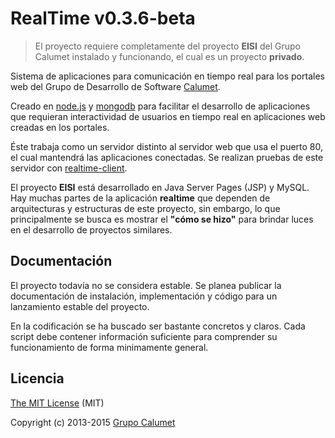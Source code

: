 # RealTime v0.3.6-beta

> El proyecto requiere completamente del proyecto **EISI** del Grupo Calumet instalado y funcionando, el cual es un proyecto **privado**.

Sistema de aplicaciones para comunicación en tiempo real para los portales web del Grupo de Desarrollo de Software [Calumet](http://cormoran.uis.edu.co/calumet).

Creado en [node.js](http://nodejs.org/) y [mongodb](http://mongodb.org/) para facilitar el desarrollo de aplicaciones que requieran interactividad de usuarios en tiempo real en aplicaciones web creadas en los portales.

Éste trabaja como un servidor distinto al servidor web que usa el puerto 80, el cual mantendrá las aplicaciones conectadas. Se realizan pruebas de este servidor con [realtime-client](http://github.com/calumet/realtime-client).

El proyecto **EISI** está desarrollado en Java Server Pages (JSP) y MySQL. Hay muchas partes de la aplicación **realtime** que dependen de arquitecturas y estructuras de este proyecto, sin embargo, lo que principalmente se busca es mostrar el **"cómo se hizo"** para brindar luces en el desarrollo de proyectos similares.

## Documentación

El proyecto todavía no se considera estable. Se planea publicar la documentación de instalación, implementación y código para un lanzamiento estable del proyecto.

En la codificación se ha buscado ser bastante concretos y claros. Cada script debe contener información suficiente para comprender su funcionamiento de forma minimamente general.

## Licencia

[The MIT License](http://opensource.org/licenses/MIT) (MIT)

Copyright (c) 2013-2015 [Grupo Calumet](http://cormoran.uis.edu.co/calumet)
